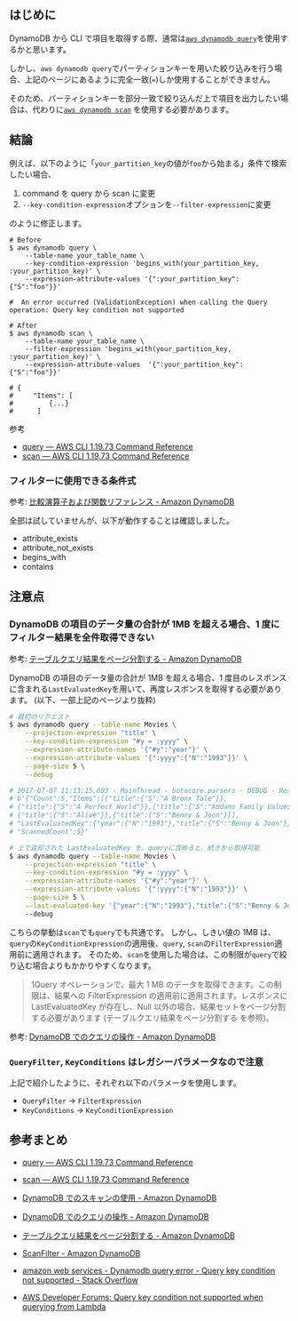 ## はじめに

DynamoDB から CLI で項目を取得する際、通常は[`aws dynamodb query`](https://docs.aws.amazon.com/cli/latest/reference/dynamodb/query.html)を使用するかと思います。

しかし、`aws dynamodb query`でパーティションキーを用いた絞り込みを行う場合、上記のページにあるように完全一致(`=`)しか使用することができません。

そのため、パーティションキーを部分一致で絞り込んだ上で項目を出力したい場合は、代わりに[`aws dynamodb scan`](https://docs.aws.amazon.com/cli/latest/reference/dynamodb/scan.html) を使用する必要があります。

## 結論

例えば、以下のように「`your_partition_key`の値が`foo`から始まる」条件で検索したい場合、

1. command を query から scan に変更
2. `--key-condition-expression`オプションを`--filter-expression`に変更

のように修正します。

```shell
# Before
$ aws dynamodb query \
    --table-name your_table_name \
    --key-condition-expression 'begins_with(your_partition_key, :your_partition_key)' \
    --expression-attribute-values '{":your_partition_key":{"S":"foo"}}'

#  An error occurred (ValidationException) when calling the Query operation: Query key condition not supported
```

```shell
# After
$ aws dynamodb scan \
    --table-name your_table_name \
    --filter-expression 'begins_with(your_partition_key, :your_partition_key)' \
    --expression-attribute-values  '{":your_partition_key":{"S":"foo"}}'

# {
#     "Items": [
#         {...}
#      ]
```

参考

- [query — AWS CLI 1.19.73 Command Reference](https://docs.aws.amazon.com/cli/latest/reference/dynamodb/query.html)
- [scan — AWS CLI 1.19.73 Command Reference](https://docs.aws.amazon.com/cli/latest/reference/dynamodb/scan.html)

### フィルターに使用できる条件式

参考: [比較演算子および関数リファレンス - Amazon DynamoDB](https://docs.aws.amazon.com/ja_jp/amazondynamodb/latest/developerguide/Expressions.OperatorsAndFunctions.html#)

全部は試していませんが、以下が動作することは確認しました。

- attribute_exists
- attribute_not_exists
- begins_with
- contains

## 注意点

### DynamoDB の項目のデータ量の合計が 1MB を超える場合、1 度に フィルター結果を全件取得できない

参考: [テーブルクエリ結果をページ分割する - Amazon DynamoDB](https://docs.aws.amazon.com/ja_jp/amazondynamodb/latest/developerguide/Query.Pagination.html)

DynamoDB の項目のデータ量の合計が 1MB を超える場合、1 度目のレスポンスに含まれる`LastEvaluatedKey`を用いて、再度レスポンスを取得する必要があります。
(以下、一部上記のページより抜粋)

```sh
# 最初のリクエスト
$ aws dynamodb query --table-name Movies \
    --projection-expression "title" \
    --key-condition-expression "#y = :yyyy" \
    --expression-attribute-names '{"#y":"year"}' \
    --expression-attribute-values '{":yyyy":{"N":"1993"}}' \
    --page-size 5 \
    --debug

# 2017-07-07 11:13:15,603 - MainThread - botocore.parsers - DEBUG - Response body:
# b'{"Count":5,"Items":[{"title":{"S":"A Bronx Tale"}},
# {"title":{"S":"A Perfect World"}},{"title":{"S":"Addams Family Values"}},
# {"title":{"S":"Alive"}},{"title":{"S":"Benny & Joon"}}],
# "LastEvaluatedKey":{"year":{"N":"1993"},"title":{"S":"Benny & Joon"}},
# "ScannedCount":5}'

# 上で返却された LastEvaluatedKey を、queryに含めると、続きから取得可能
$ aws dynamodb query --table-name Movies \
    --projection-expression "title" \
    --key-condition-expression "#y = :yyyy" \
    --expression-attribute-names '{"#y":"year"}' \
    --expression-attribute-values '{":yyyy":{"N":"1993"}}' \
    --page-size 5 \
    --last-evaluated-key '{"year":{"N":"1993"},"title":{"S":"Benny & Joon"}}' \ # <- Here
    --debug
```

こちらの挙動は`scan`でも`query`でも共通です。
しかし、しきい値の 1MB は、`query`の`KeyConditionExpression`の適用後、`query`, `scan`の`FilterExpression`適用前に適用されます。
そのため、`scan`を使用した場合は、この制限が`query`で絞り込む場合よりもかかりやすくなります。

> 1Query オペレーションで、最大 1 MB のデータを取得できます。この制限は、結果への FilterExpression の適用前に適用されます。レスポンスに LastEvaluatedKey が存在し、Null 以外の場合、結果セットをページ分割する必要があります (テーブルクエリ結果をページ分割する を参照)。

参考: [DynamoDB でのクエリの操作 - Amazon DynamoDB](https://docs.aws.amazon.com/ja_jp/amazondynamodb/latest/developerguide/Query.html)

### `QueryFilter`, `KeyConditions` はレガシーパラメータなので注意

上記で紹介したように、それぞれ以下のパラメータを使用します。

- `QueryFilter` -> `FilterExpression`
- `KeyConditions` -> `KeyConditionExpression`

## 参考まとめ

- [query — AWS CLI 1.19.73 Command Reference](https://docs.aws.amazon.com/cli/latest/reference/dynamodb/query.html)
- [scan — AWS CLI 1.19.73 Command Reference](https://docs.aws.amazon.com/cli/latest/reference/dynamodb/scan.html)

- [DynamoDB でのスキャンの使用 - Amazon DynamoDB](https://docs.aws.amazon.com/ja_jp/amazondynamodb/latest/developerguide/Scan.html)
- [DynamoDB でのクエリの操作 - Amazon DynamoDB](https://docs.aws.amazon.com/ja_jp/amazondynamodb/latest/developerguide/Query.html#FilteringResults)
- [テーブルクエリ結果をページ分割する - Amazon DynamoDB](https://docs.aws.amazon.com/ja_jp/amazondynamodb/latest/developerguide/Query.Pagination.html)
- [ScanFilter - Amazon DynamoDB](https://docs.aws.amazon.com/amazondynamodb/latest/developerguide/LegacyConditionalParameters.ScanFilter.html)

- [amazon web services - Dynamodb query error - Query key condition not supported - Stack Overflow](https://stackoverflow.com/questions/31830888/dynamodb-query-error-query-key-condition-not-supported)
- [AWS Developer Forums: Query key condition not supported when querying from Lambda](https://forums.aws.amazon.com/thread.jspa?threadID=231708)
